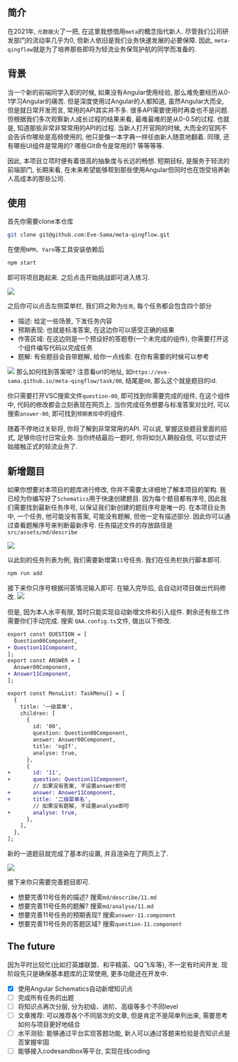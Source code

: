## 简介

在2021年, `元数据`火了一把, 在这里我想借用`meta`的概念指代新人. 尽管我们公司研发部门的流动率几乎为0, 但新人依旧是我们业务快速发展的必要保障. 因此, `meta-qingflow`就是为了培养那些即将为轻流业务保驾护航的同学而准备的.

## 背景

当一个新的前端同学入职的时候, 如果没有Angular使用经验, 那么难免要经历从0-1学习Angular的痛苦. 但是深度使用过Angular的人都知道, 虽然Angular大而全, 但是就日常开发而言, 常用的API其实并不多. 很多API需要使用时再查也不是问题. 但根据我们多次观察新人成长过程的结果来看, 最难最难的是从0-0.5的过程. 也就是, 知道那些非常非常常用的API的过程. 当新人打开官网的时候, 大而全的官网不会告诉你哪些是高频使用的, 他只是像一本字典一样任由新人随意地翻着. 同理, 还有哪些UI组件是常用的? 哪些Git命令是常用的? 等等等等.

因此, 本项目立项时便有着很高的抽象度与长远的畅想. 短期目标, 是服务于轻流的前端部门, 长期来看, 在未来希望能够帮到那些使用Angular但同时也在饱受培养新人高成本的那些公司.

## 使用

首先你需要clone本仓库

```bash
git clone git@github.com:Eve-Sama/meta-qingflow.git
```
在使用`NPM`、`Yarn`等工具安装依赖后
```bash
npm start
```
即可将项目跑起来. 之后点击开始挑战即可进入练习.

![][首页]

之后你可以点击左侧菜单栏, 我们将之称为`任务`, 每个任务都会包含四个部分
 - 描述: 给定一些场景, 下发任务内容
 - 预期表现: 也就是标准答案, 在这边你可以感受正确的结果
 - 作答区域: 在这边则是一个预设好的答题卷(一个未完成的组件), 你需要打开这个组件编写代码以完成任务
 - 题解: 有些题目会自带题解, 给你一点线索. 在你有需要的时候可以参考

![][做题]
那么如何找到答案呢? 注意看url的地址, 如`https://eve-sama.github.io/meta-qingflow/task/00`, 结尾是`00`, 那么这个就是题目的id.

你只需要打开VSC搜索文件`question-00`, 即可找到你需要完成的组件, 在这个组件中, 代码的修改都会立刻表现在网页上. 当你完成任务想要与标准答案对比时, 可以搜索`answer-00`, 即可找到`预期表现`中的组件. 

随着不停地过关斩将, 你将了解到非常常用的API. 可以说, 掌握这些题目里面的招式, 足够你应付日常业务. 当你终结最后一题时, 你将如剑入鞘般自信, 可以尝试开始接触正式的轻流业务了.

## 新增题目

如果你想要对本项目的题库进行修改, 你并不需要太详细地了解本项目的架构. 我已经为你编写好了`Schematics`用于快速创建题目. 因为每个题目都有序号, 因此我们需要找到最新任务序号, 以保证我们新创建的题目序号是唯一的. 在本项目业务中, 一个任务, 他可能没有答案, 可能没有题解, 但他一定有描述部分. 因此你可以通过查看题解序号来判断最新序号. 任务描述文件的存放路径是`src/assets/md/describe`

![][描述]

以此刻的任务列表为例, 我们需要新增第`11`号任务. 我们在任务栏执行脚本即可.
```bash
npm run add
```

接下来你只序号根据问答情况输入即可. 在输入完毕后, 会自动对项目做出代码修改. 
![][npm run add]

但是, 因为本人水平有限, 暂时只能实现自动新增文件和引入组件. 剩余还有些工作需要你们手动完成. 搜索
`QAA.config.ts`文件, 做出以下修改.

```diff
export const QUESTION = [
  Question00Component,
+ Question11Component,
];
export const ANSWER = [
  Answer00Component,
+ Answer11Component,
];

export const MenuList: TaskMenu[] = [
  {
    title: '一级菜单',
    children: [
      {
        id: '00',
        question: Question00Component,
        answer: Answer00Component,
        title: 'ngIf',
        analyse: true,
      },
      {
+       id: '11',
+       question: Question11Component,
        // 如果没有答案, 不设置answer即可
+       answer: Answer11Component,
+       title: '二级菜单名',
        // 如果没有题解, 不设置analyse即可
+       analyse: true,
      },
    ],
  },
];
```

新的一道题目就完成了基本的设置, 并且渲染在了网页上了. 

![][添加11号题的demo]

接下来你只需要完善题目即可.

 - 想要完善11号任务的描述? 搜索`md/describe/11.md`
 - 想要完善11号任务的题解? 搜索`md/analyse/11.md`
 - 想要完善11号任务的预期表现? 搜索`answer-11.component`
 - 想要完善11号任务的答题区域? 搜索`question-11.component`

## The future

因为平时比较忙(比如打英雄联盟、和平精英、QQ飞车等), 不一定有时间开发. 现阶段先只是确保基本题库的正常使用, 更多功能还在开发中.

- [x] 使用Angular Schematics自动新增知识点
- [ ] 完成所有任务的出题
- [ ] 将知识点再次分层, 分为初级、进阶、高级等多个不同level
- [ ] 文章推荐: 可以推荐各个不同层次的文章, 但是肯定不是简单列出来, 需要思考如何与项目更好地结合
- [ ] 水平测验: 能够通过平台实现答题功能, 新人可以通过答题来检验是否知识点是否掌握牢固
- [ ] 能够接入codesandbox等平台, 实现在线coding

[首页]:https://file.qingflow.com/uploads/file/b49395ce-d31e-42a8-bccc-6f0b774fb106.png
[做题]:https://file.qingflow.com/uploads/file/8373b7e6-4221-48b8-81f3-a4c24e0f4406.png
[描述]:https://file.qingflow.com/uploads/file/d4f5138b-7fae-4dc5-a782-84499bdd34da.png
[npm run add]:https://file.qingflow.com/uploads/file/51cf7aff-3b31-4651-bc07-697d61dd974d.png
[添加11号题的demo]:https://file.qingflow.com/uploads/file/9a698333-72e2-4537-a1e3-13295dea4a5b.png